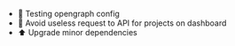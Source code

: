 - 🔧 Testing opengraph config
- 🎨 Avoid useless request to API for projects on dashboard
- ⬆️ Upgrade minor dependencies